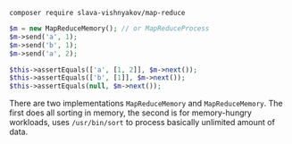 ```
composer require slava-vishnyakov/map-reduce
```

```php
$m = new MapReduceMemory(); // or MapReduceProcess
$m->send('a', 1);
$m->send('b', 1);
$m->send('a', 2);

$this->assertEquals(['a', [1, 2]], $m->next());
$this->assertEquals(['b', [1]], $m->next());
$this->assertEquals(null, $m->next());
```

There are two implementations `MapReduceMemory` and `MapReduceMemory`.
The first does all sorting in memory, the second is for memory-hungry workloads, uses `/usr/bin/sort` to 
process basically unlimited amount of data.